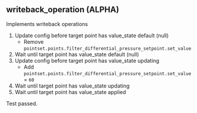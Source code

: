 
## writeback_operation (ALPHA)

Implements writeback operations

1. Update config before target point has value_state default (null)
    * Remove `pointset.points.filter_differential_pressure_setpoint.set_value`
1. Wait until target point has value_state default (null)
1. Update config before target point has value_state updating
    * Add `pointset.points.filter_differential_pressure_setpoint.set_value` = `60`
1. Wait until target point has value_state updating
1. Wait until target point has value_state applied

Test passed.
